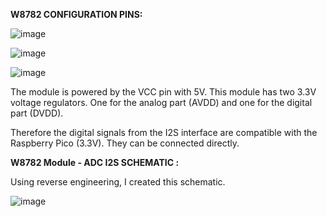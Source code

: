 
**W8782 CONFIGURATION PINS:**
															
															
![image](https://github.com/user-attachments/assets/a0a38095-60a6-4d3b-bed7-6e5bb12f0a6d)


															
![image](https://github.com/user-attachments/assets/e50d4a35-fb67-4c6e-b887-cd11dd324014)



![image](https://github.com/user-attachments/assets/22dd715e-e34a-4a58-9567-ec4add3da20b)




The module is powered by the VCC pin with 5V. This module has two 3.3V voltage regulators. One for the analog part (AVDD) and one for the digital part (DVDD).

Therefore the digital signals from the I2S interface are compatible with the Raspberry Pico (3.3V). They can be connected directly.

**W8782 Module - ADC I2S SCHEMATIC :** 

Using reverse engineering, I created this schematic.

![image](https://github.com/user-attachments/assets/3c1b162c-6e4d-4e85-b12e-8f6e02dfb5c0)
